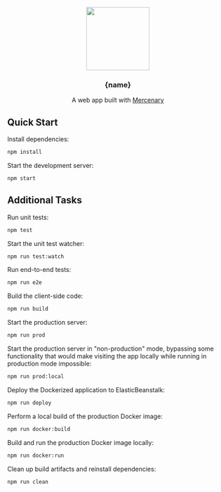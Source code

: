 <p align="center">
  <img src="https://image.flaticon.com/icons/svg/140/140829.svg" width="144">
</p>

<h3 align="center">
  {name}
</h3>

<p align="center">
  A web app built with <a href="http://mercenary.io/">Mercenary</a>
</p>

## Quick Start

Install dependencies:

```bash
npm install
```

Start the development server:

```bash
npm start
```

## Additional Tasks

Run unit tests:

```bash
npm test
```

Start the unit test watcher:

```bash
npm run test:watch
```

Run end-to-end tests:

```bash
npm run e2e
```

Build the client-side code:

```bash
npm run build
```

Start the production server:

```bash
npm run prod
```

Start the production server in "non-production" mode, bypassing some functionality that would make visiting the app locally while running in production mode impossible:

```bash
npm run prod:local
```

Deploy the Dockerized application to ElasticBeanstalk:

```bash
npm run deploy
```

Perform a local build of the production Docker image:

```bash
npm run docker:build
```

Build and run the production Docker image locally:

```bash
npm run docker:run
```

Clean up build artifacts and reinstall dependencies:

```bash
npm run clean
```
